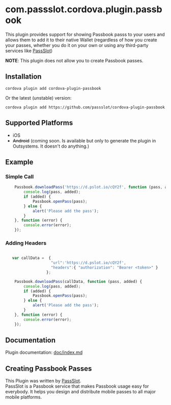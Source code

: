 # com.passslot.cordova.plugin.passbook

This plugin provides support for showing Passbook passs to your users and allows them to add it to their native Wallet (regardless of how you create your passes, whether you do it on your own or using any third-party services like [PassSlot](http://www.PassSlot.com))

**NOTE**: This plugin does not allow you to create Passbook passes.

## Installation

    cordova plugin add cordova-plugin-passbook

Or the latest (unstable) version:

    cordova plugin add https://github.com/passslot/cordova-plugin-passbook

## Supported Platforms


- iOS
- ~~Android~~ (coming soon. Is available but only to generate the plugin in Outsystems. It doesn't do anything.)

## Example

### Simple Call

```javascript
    Passbook.downloadPass('https://d.pslot.io/cQY2f', function (pass, added) {
        console.log(pass, added);
        if (added) {
            Passbook.openPass(pass);
        } else {
            alert('Please add the pass');
        }
    }, function (error) {
        console.error(error);
    });
```

### Adding Headers

```javascript

   var callData =  {
                    "url":'https://d.pslot.io/cQY2f',
                    "headers":{ "authorization": "Bearer <token>" }
                  };

    Passbook.downloadPass(callData, function (pass, added) {
        console.log(pass, added);
        if (added) {
            Passbook.openPass(pass);
        } else {
            alert('Please add the pass');
        }
    }, function (error) {
        console.error(error);
    });
```

## Documentation

Plugin documentation: [doc/index.md](doc/index.md)


## Creating Passbook Passes
This Plugin was written by [PassSlot](http://www.PassSlot.com).<br>
PassSlot is a Passbook service that makes Passbook usage easy for everybody. It helps you design and distribute mobile passes to all major mobile platforms.
